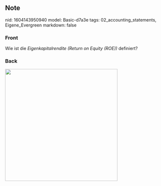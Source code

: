 ## Note
nid: 1604143950940
model: Basic-d7a3e
tags: 02_accounting_statements, Eigene_Evergreen
markdown: false

### Front
<p>Wie ist die <i>Eigenkapitalrendite (Return on Equity (ROE)) </i>definiert?</p>

### Back
<p><img src="1Ef4U18AKxRx6qiRJYRz.png" style="width: 366px;">
